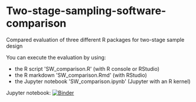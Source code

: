 # Two-stage-sampling-software-comparison

Compared evaluation of three different R packages for two-stage sample design

You can execute the evaluation by using:

- the R script 'SW_comparison.R' (with R console or RStudio)
- the R markdown 'SW_comparison.Rmd' (with RStudio)
- the Jupyter notebook 'SW_comparison.ipynb' (Jupyter with an R kernel)

Jupyter notebook: [![Binder](https://mybinder.org/badge_logo.svg)](https://mybinder.org/v2/gh/barcaroli/Two-stage-sampling-software-comparison/HEAD?filepath=SW_comparison.ipynb)
